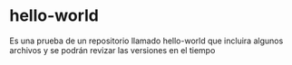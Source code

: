 # hello-world
Es una prueba de un repositorio llamado hello-world que incluira algunos archivos y se podrán revizar las versiones en el tiempo
